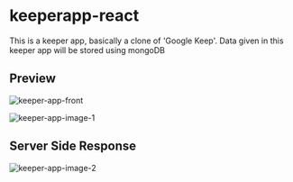 # keeperapp-react
This is a keeper app, basically a clone of 'Google Keep'. Data given in this keeper app will be stored using mongoDB

## Preview

![keeper-app-front](https://github.com/Student9876/keeperapp-react/assets/86928079/a07be910-7233-46d7-b3a0-94f43f5b7c41)

![keeper-app-image-1](https://github.com/Student9876/keeperapp-react/assets/86928079/a133c92f-1235-483c-96e7-0b5c5802c759)

## Server Side Response

![keeper-app-image-2](https://github.com/Student9876/keeperapp-react/assets/86928079/706a5aab-f238-4ea7-9c08-625b69dd2288)



